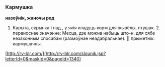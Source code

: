 ### Кармушка
**назоўнік, жаночы род**

1. Карыта, скрынка і пад., у якія кладуць корм для жывёлы, птушак. 2. пераноснае значэнне: Месца, дзе можна набыць што-н. для сябе незаконным спосабам (размоўнае неадабральнае). || прыметнік: кармушачны.

<a rel="author">[http://rv-blr.com/](http://rv-blr.com/slounik.jsp?letterId=0&maskId=0&pageId=1340)</a>
